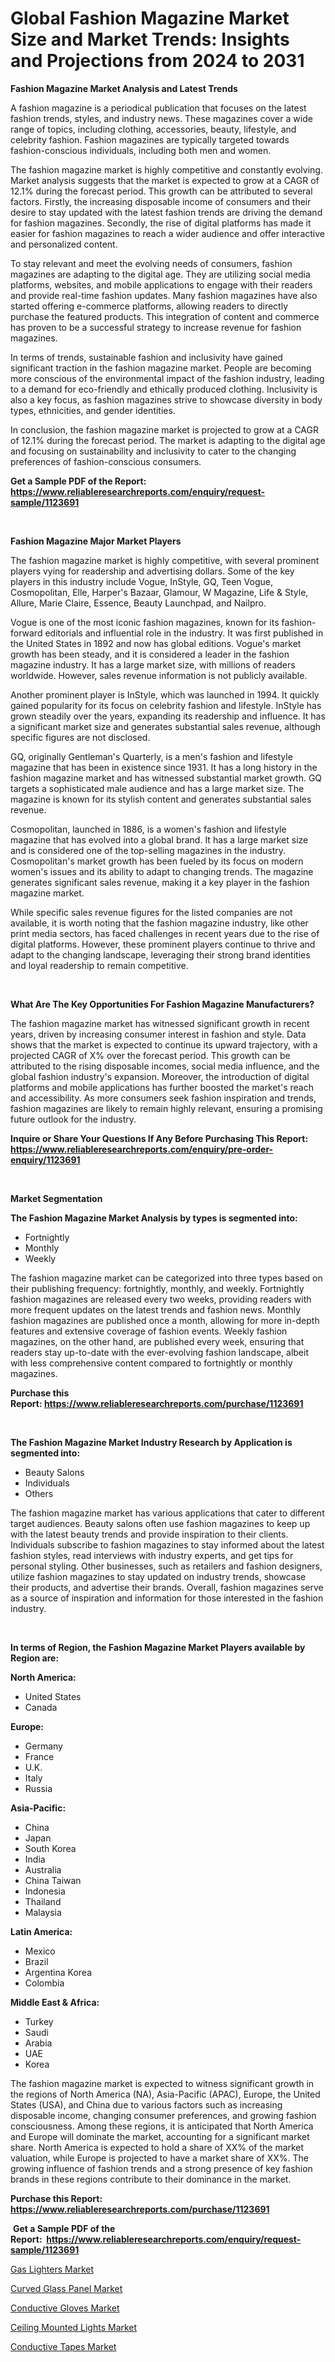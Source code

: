 <p><h1>Global Fashion Magazine Market Size and Market Trends: Insights and Projections from 2024 to 2031</h1></p><p><strong>Fashion Magazine Market Analysis and Latest Trends</strong></p>
<p><p>A fashion magazine is a periodical publication that focuses on the latest fashion trends, styles, and industry news. These magazines cover a wide range of topics, including clothing, accessories, beauty, lifestyle, and celebrity fashion. Fashion magazines are typically targeted towards fashion-conscious individuals, including both men and women.</p><p>The fashion magazine market is highly competitive and constantly evolving. Market analysis suggests that the market is expected to grow at a CAGR of 12.1% during the forecast period. This growth can be attributed to several factors. Firstly, the increasing disposable income of consumers and their desire to stay updated with the latest fashion trends are driving the demand for fashion magazines. Secondly, the rise of digital platforms has made it easier for fashion magazines to reach a wider audience and offer interactive and personalized content.</p><p>To stay relevant and meet the evolving needs of consumers, fashion magazines are adapting to the digital age. They are utilizing social media platforms, websites, and mobile applications to engage with their readers and provide real-time fashion updates. Many fashion magazines have also started offering e-commerce platforms, allowing readers to directly purchase the featured products. This integration of content and commerce has proven to be a successful strategy to increase revenue for fashion magazines.</p><p>In terms of trends, sustainable fashion and inclusivity have gained significant traction in the fashion magazine market. People are becoming more conscious of the environmental impact of the fashion industry, leading to a demand for eco-friendly and ethically produced clothing. Inclusivity is also a key focus, as fashion magazines strive to showcase diversity in body types, ethnicities, and gender identities.</p><p>In conclusion, the fashion magazine market is projected to grow at a CAGR of 12.1% during the forecast period. The market is adapting to the digital age and focusing on sustainability and inclusivity to cater to the changing preferences of fashion-conscious consumers.</p></p>
<p><strong>Get a Sample PDF of the Report:&nbsp; <a href="https://www.reliableresearchreports.com/enquiry/request-sample/1123691">https://www.reliableresearchreports.com/enquiry/request-sample/1123691</a></strong></p>
<p>&nbsp;</p>
<p><strong>Fashion Magazine Major Market Players</strong></p>
<p><p>The fashion magazine market is highly competitive, with several prominent players vying for readership and advertising dollars. Some of the key players in this industry include Vogue, InStyle, GQ, Teen Vogue, Cosmopolitan, Elle, Harper's Bazaar, Glamour, W Magazine, Life & Style, Allure, Marie Claire, Essence, Beauty Launchpad, and Nailpro.</p><p>Vogue is one of the most iconic fashion magazines, known for its fashion-forward editorials and influential role in the industry. It was first published in the United States in 1892 and now has global editions. Vogue's market growth has been steady, and it is considered a leader in the fashion magazine industry. It has a large market size, with millions of readers worldwide. However, sales revenue information is not publicly available.</p><p>Another prominent player is InStyle, which was launched in 1994. It quickly gained popularity for its focus on celebrity fashion and lifestyle. InStyle has grown steadily over the years, expanding its readership and influence. It has a significant market size and generates substantial sales revenue, although specific figures are not disclosed.</p><p>GQ, originally Gentleman's Quarterly, is a men's fashion and lifestyle magazine that has been in existence since 1931. It has a long history in the fashion magazine market and has witnessed substantial market growth. GQ targets a sophisticated male audience and has a large market size. The magazine is known for its stylish content and generates substantial sales revenue.</p><p>Cosmopolitan, launched in 1886, is a women's fashion and lifestyle magazine that has evolved into a global brand. It has a large market size and is considered one of the top-selling magazines in the industry. Cosmopolitan's market growth has been fueled by its focus on modern women's issues and its ability to adapt to changing trends. The magazine generates significant sales revenue, making it a key player in the fashion magazine market.</p><p>While specific sales revenue figures for the listed companies are not available, it is worth noting that the fashion magazine industry, like other print media sectors, has faced challenges in recent years due to the rise of digital platforms. However, these prominent players continue to thrive and adapt to the changing landscape, leveraging their strong brand identities and loyal readership to remain competitive.</p></p>
<p>&nbsp;</p>
<p><strong>What Are The Key Opportunities For Fashion Magazine Manufacturers?</strong></p>
<p><p>The fashion magazine market has witnessed significant growth in recent years, driven by increasing consumer interest in fashion and style. Data shows that the market is expected to continue its upward trajectory, with a projected CAGR of X% over the forecast period. This growth can be attributed to the rising disposable incomes, social media influence, and the global fashion industry's expansion. Moreover, the introduction of digital platforms and mobile applications has further boosted the market's reach and accessibility. As more consumers seek fashion inspiration and trends, fashion magazines are likely to remain highly relevant, ensuring a promising future outlook for the industry.</p></p>
<p><strong>Inquire or Share Your Questions If Any Before Purchasing This Report: <a href="https://www.reliableresearchreports.com/enquiry/pre-order-enquiry/1123691">https://www.reliableresearchreports.com/enquiry/pre-order-enquiry/1123691</a></strong></p>
<p>&nbsp;</p>
<p><strong>Market Segmentation</strong></p>
<p><strong>The Fashion Magazine Market Analysis by types is segmented into:</strong></p>
<p><ul><li>Fortnightly</li><li>Monthly</li><li>Weekly</li></ul></p>
<p><p>The fashion magazine market can be categorized into three types based on their publishing frequency: fortnightly, monthly, and weekly. Fortnightly fashion magazines are released every two weeks, providing readers with more frequent updates on the latest trends and fashion news. Monthly fashion magazines are published once a month, allowing for more in-depth features and extensive coverage of fashion events. Weekly fashion magazines, on the other hand, are published every week, ensuring that readers stay up-to-date with the ever-evolving fashion landscape, albeit with less comprehensive content compared to fortnightly or monthly magazines.</p></p>
<p><strong>Purchase this Report:&nbsp;<a href="https://www.reliableresearchreports.com/purchase/1123691">https://www.reliableresearchreports.com/purchase/1123691</a></strong></p>
<p>&nbsp;</p>
<p><strong>The Fashion Magazine Market Industry Research by Application is segmented into:</strong></p>
<p><ul><li>Beauty Salons</li><li>Individuals</li><li>Others</li></ul></p>
<p><p>The fashion magazine market has various applications that cater to different target audiences. Beauty salons often use fashion magazines to keep up with the latest beauty trends and provide inspiration to their clients. Individuals subscribe to fashion magazines to stay informed about the latest fashion styles, read interviews with industry experts, and get tips for personal styling. Other businesses, such as retailers and fashion designers, utilize fashion magazines to stay updated on industry trends, showcase their products, and advertise their brands. Overall, fashion magazines serve as a source of inspiration and information for those interested in the fashion industry.</p></p>
<p>&nbsp;</p>
<p><strong>In terms of Region, the Fashion Magazine Market Players available by Region are:</strong></p>
<p>
    <p> <strong> North America: </strong>
        <ul>
            <li>United States</li>
            <li>Canada</li>
        </ul>
        </p> 
    <p> <strong> Europe: </strong>
        <ul>
            <li>Germany</li>
            <li>France</li>
            <li>U.K.</li>
            <li>Italy</li>
            <li>Russia</li>
        </ul>
        </p> 
    <p> <strong> Asia-Pacific: </strong>
        <ul>
            <li>China</li>
            <li>Japan</li>
            <li>South Korea</li>
            <li>India</li>
            <li>Australia</li>
            <li>China Taiwan</li>
            <li>Indonesia</li>
            <li>Thailand</li>
            <li>Malaysia</li>
        </ul>
        </p> 
    <p> <strong> Latin America: </strong>
        <ul>
            <li>Mexico</li>
            <li>Brazil</li>
            <li>Argentina Korea</li>
            <li>Colombia</li>
        </ul>
        </p> 
    <p> <strong> Middle East & Africa: </strong>
        <ul>
            <li>Turkey</li>
            <li>Saudi</li>
            <li>Arabia</li>
            <li>UAE</li>
            <li>Korea</li>
        </ul>
    </p>
    </p>
<p><p>The fashion magazine market is expected to witness significant growth in the regions of North America (NA), Asia-Pacific (APAC), Europe, the United States (USA), and China due to various factors such as increasing disposable income, changing consumer preferences, and growing fashion consciousness. Among these regions, it is anticipated that North America and Europe will dominate the market, accounting for a significant market share. North America is expected to hold a share of XX% of the market valuation, while Europe is projected to have a market share of XX%. The growing influence of fashion trends and a strong presence of key fashion brands in these regions contribute to their dominance in the market.</p></p>
<p><strong>Purchase this Report: <a href="https://www.reliableresearchreports.com/purchase/1123691">https://www.reliableresearchreports.com/purchase/1123691</a></strong></p>
<p>&nbsp;<strong>Get a Sample PDF of the Report:&nbsp;&nbsp;<a href="https://www.reliableresearchreports.com/enquiry/request-sample/1123691">https://www.reliableresearchreports.com/enquiry/request-sample/1123691</a></strong></p>
<p><strong></strong></p>
<p><p><a href="https://github.com/mauripalmi/Market-Research-Report-List-1/blob/main/gas-lighters-market.md">Gas Lighters Market</a></p><p><a href="https://github.com/nathandecarvalho/Market-Research-Report-List-1/blob/main/curved-glass-panel-market.md">Curved Glass Panel Market</a></p><p><a href="https://github.com/julyju69/Market-Research-Report-List-1/blob/main/conductive-gloves-market.md">Conductive Gloves Market</a></p><p><a href="https://github.com/joannesouthgate/Market-Research-Report-List-1/blob/main/ceiling-mounted-lights-market.md">Ceiling Mounted Lights Market</a></p><p><a href="https://github.com/markusgodoy/Market-Research-Report-List-1/blob/main/conductive-tapes-market.md">Conductive Tapes Market</a></p></p>